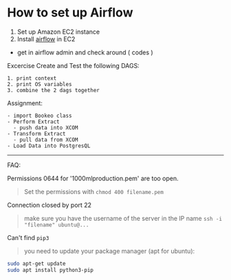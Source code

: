 # How to set up Airflow

1. Set up Amazon EC2 instance
2. Install [airflow](https://airflow.apache.org/start.html) in EC2
  - get in airflow admin and check around ( codes )
  
  Excercise Create and Test the following DAGS:
  
    1. print context
    2. print OS variables
    3. combine the 2 dags together
    
  Assignment:
  
    - import Bookeo class
    - Perform Extract
      - push data into XCOM
    - Transform Extract
      - pull data from XCOM
    - Load Data into PostgresQL

---

FAQ:

Permissions 0644 for '1000mlproduction.pem' are too open.
> Set the permissions with `chmod 400 filename.pem`

Connection closed by port 22
> make sure you have the username of the server in the IP name `ssh -i "filename" ubuntu@...`

Can't find `pip3`
> you need to update your package manager (apt for ubuntu):
```bash 
sudo apt-get update
sudo apt install python3-pip
```
